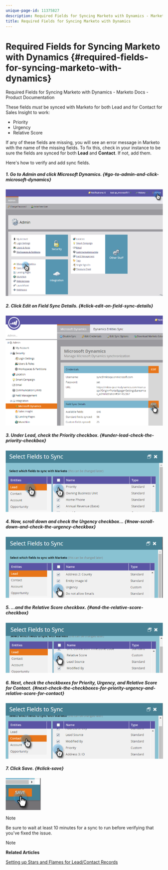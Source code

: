 ```yaml
---
unique-page-id: 11375827
description: Required Fields for Syncing Marketo with Dynamics - Marketo Docs - Product Documentation
title: Required Fields for Syncing Marketo with Dynamics
---
```


# Required Fields for Syncing Marketo with Dynamics {#required-fields-for-syncing-marketo-with-dynamics}

Required Fields for Syncing Marketo with Dynamics - Marketo Docs - Product Documentation

These fields *must* be synced with Marketo for both Lead and for Contact for Sales Insight to work:

* Priority 
* Urgency 
* Relative Score

If any of these fields are missing, you will see an error message in Marketo with the name of the missing fields. To fix this, check in your instance to be sure the fields are synced for both **Lead** and **Contact**. If not, add them.

Here's how to verify and add sync fields.

##### 1. Go to Admin and click Microsoft Dynamics. {#go-to-admin-and-click-microsoft-dynamics}

![](assets/image2015-10-9-9-3a50-3a9.png)

##### 2. Click Edit on Field Sync Details. {#click-edit-on-field-sync-details}

![](assets/image2015-10-9-9-3a52-3a23.png)

##### 3. Under Lead, check the Priority checkbox. {#under-lead-check-the-priority-checkbox}

![](assets/image2016-6-8-13-3a33-3a50.png)

##### 4. Now, scroll down and check the Urgency checkbox... {#now-scroll-down-and-check-the-urgency-checkbox}

![](assets/image2016-6-8-13-3a35-3a22.png)

##### 5. ...and the Relative Score checkbox. {#and-the-relative-score-checkbox}

![](assets/image2016-6-8-13-3a36-3a1.png)

##### 6. Next, check the checkboxes for Priority, Urgency, and Relative Score for Contact. {#next-check-the-checkboxes-for-priority-urgency-and-relative-score-for-contact}

![](assets/image2016-6-8-13-3a36-3a36.png)

##### 7. Click Save. {#click-save}

![](assets/image2016-6-8-13-3a41-3a27.png)

>[!NOTE]
>
>Be sure to wait at least 10 minutes for a sync to run before verifying that you've fixed the issue.

>[!NOTE]
>
>**Related Articles**
>
>[Setting up Stars and Flames for Lead/Contact Records](http://docs.marketo.com/x/BICMAg)

